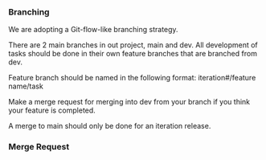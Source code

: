 ### Branching

We are adopting a Git-flow-like branching strategy.

There are 2 main branches in out project, main and dev. All development of tasks
should be done in their own feature branches that are branched from dev.

Feature branch should be named in the following format:
iteration#/feature name/task

Make a merge request for merging into dev from your branch
if you think your feature is completed.

A merge to main should only be done for an iteration release.


### Merge Request
